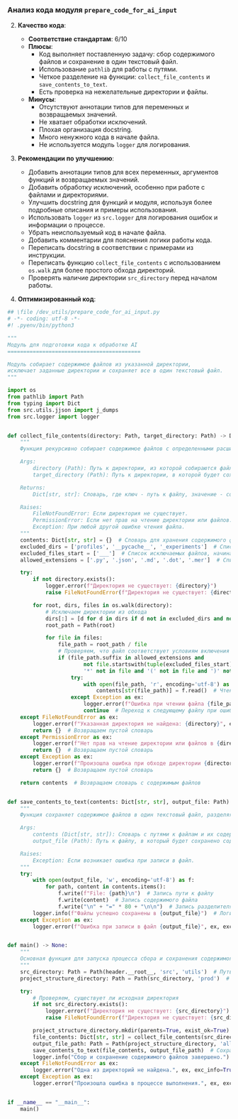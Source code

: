 ### **Анализ кода модуля `prepare_code_for_ai_input`**

2. **Качество кода**:
   - **Соответствие стандартам**: 6/10
   - **Плюсы**:
     - Код выполняет поставленную задачу: сбор содержимого файлов и сохранение в один текстовый файл.
     - Использование `pathlib` для работы с путями.
     - Четкое разделение на функции: `collect_file_contents` и `save_contents_to_text`.
     - Есть проверка на нежелательные директории и файлы.
   - **Минусы**:
     - Отсутствуют аннотации типов для переменных и возвращаемых значений.
     - Не хватает обработки исключений.
     - Плохая организация docstring.
     - Много ненужного кода в начале файла.
     - Не используется модуль `logger` для логирования.

3. **Рекомендации по улучшению**:
   - Добавить аннотации типов для всех переменных, аргументов функций и возвращаемых значений.
   - Добавить обработку исключений, особенно при работе с файлами и директориями.
   - Улучшить docstring для функций и модуля, используя более подробные описания и примеры использования.
   - Использовать `logger` из `src.logger` для логирования ошибок и информации о процессе.
   - Убрать неиспользуемый код в начале файла.
   - Добавить комментарии для пояснения логики работы кода.
   - Переписать docstring в соответствии с примерами из инструкции.
   - Переписать функцию `collect_file_contents` с использованием `os.walk` для более простого обхода директорий.
   - Проверять наличие директории `src_directory` перед началом работы.

4. **Оптимизированный код**:

```python
## \file /dev_utils/prepare_code_for_ai_input.py
# -*- coding: utf-8 -*-
#! .pyenv/bin/python3

"""
Модуль для подготовки кода к обработке AI
==========================================

Модуль собирает содержимое файлов из указанной директории,
исключает заданные директории и сохраняет все в один текстовый файл.
"""

import os
from pathlib import Path
from typing import Dict
from src.utils.jjson import j_dumps
from src.logger import logger


def collect_file_contents(directory: Path, target_directory: Path) -> Dict[str, str]:
    """
    Функция рекурсивно собирает содержимое файлов с определенными расширениями из указанной директории.

    Args:
        directory (Path): Путь к директории, из которой собираются файлы.
        target_directory (Path): Путь к директории, в которой будет сохранен результат.

    Returns:
        Dict[str, str]: Словарь, где ключ - путь к файлу, значение - содержимое файла.

    Raises:
        FileNotFoundError: Если директория не существует.
        PermissionError: Если нет прав на чтение директории или файлов.
        Exception: При любой другой ошибке чтения файла.
    """
    contents: Dict[str, str] = {}  # Словарь для хранения содержимого файлов
    excluded_dirs = ['profiles', '__pycache__', '_experiments']  # Список исключаемых директорий
    excluded_files_start = ['___']  # Список исключаемых файлов, начинающихся с этих символов
    allowed_extensions = ['.py', '.json', '.md', '.dot', '.mer']  # Список допустимых расширений файлов

    try:
        if not directory.exists():
            logger.error(f"Директория не существует: {directory}")
            raise FileNotFoundError(f"Директория не существует: {directory}")

        for root, dirs, files in os.walk(directory):
            # Исключаем директории из обхода
            dirs[:] = [d for d in dirs if d not in excluded_dirs and not d.startswith('___') and '*' not in d]
            root_path = Path(root)

            for file in files:
                file_path = root_path / file
                # Проверяем, что файл соответствует условиям включения
                if (file_path.suffix in allowed_extensions and
                        not file.startswith(tuple(excluded_files_start)) and
                        '*' not in file and '(' not in file and ')' not in file):
                    try:
                        with open(file_path, 'r', encoding='utf-8') as f:
                            contents[str(file_path)] = f.read()  # Чтение содержимого файла
                    except Exception as ex:
                        logger.error(f"Ошибка при чтении файла {file_path}", ex, exc_info=True)
                        continue  # Переход к следующему файлу при ошибке
    except FileNotFoundError as ex:
        logger.error(f"Указанная директория не найдена: {directory}", ex, exc_info=True)
        return {}  # Возвращаем пустой словарь
    except PermissionError as ex:
        logger.error(f"Нет прав на чтение директории или файлов в {directory}", ex, exc_info=True)
        return {}  # Возвращаем пустой словарь
    except Exception as ex:
        logger.error(f"Произошла ошибка при обходе директории {directory}", ex, exc_info=True)
        return {}  # Возвращаем пустой словарь

    return contents  # Возвращаем словарь с содержимым файлов


def save_contents_to_text(contents: Dict[str, str], output_file: Path) -> None:
    """
    Функция сохраняет содержимое файлов в один текстовый файл, разделяя содержимое разделителями.

    Args:
        contents (Dict[str, str]): Словарь с путями к файлам и их содержимым.
        output_file (Path): Путь к файлу, в который будет сохранено содержимое.

    Raises:
        Exception: Если возникает ошибка при записи в файл.
    """
    try:
        with open(output_file, 'w', encoding='utf-8') as f:
            for path, content in contents.items():
                f.write(f"File: {path}\n")  # Запись пути к файлу
                f.write(content)  # Запись содержимого файла
                f.write("\n" + "=" * 80 + "\n\n")  # Запись разделителя между файлами
        logger.info(f"Файлы успешно сохранены в {output_file}")  # Логирование успешной записи
    except Exception as ex:
        logger.error(f"Ошибка при записи в файл {output_file}", ex, exc_info=True)  # Логирование ошибки


def main() -> None:
    """
    Основная функция для запуска процесса сбора и сохранения содержимого файлов.
    """
    src_directory: Path = Path(header.__root__, 'src', 'utils')  # Путь к исходной директории
    project_structure_directory: Path = Path(src_directory, 'prod')  # Путь к директории для сохранения результата

    try:
        # Проверяем, существует ли исходная директория
        if not src_directory.exists():
            logger.error(f"Директория не существует: {src_directory}")
            raise FileNotFoundError(f"Директория не существует: {src_directory}")

        project_structure_directory.mkdir(parents=True, exist_ok=True)  # Создаем директорию, если она не существует
        file_contents: Dict[str, str] = collect_file_contents(src_directory, project_structure_directory)  # Сбор содержимого файлов
        output_file_path: Path = Path(project_structure_directory, 'all_file_contents.txt')  # Путь к выходному файлу
        save_contents_to_text(file_contents, output_file_path)  # Сохранение содержимого в файл
        logger.info("Сбор и сохранение содержимого файлов завершено.")  # Логирование завершения процесса
    except FileNotFoundError as ex:
        logger.error("Одна из директорий не найдена.", ex, exc_info=True)  # Логирование ошибки, если директория не найдена
    except Exception as ex:
        logger.error("Произошла ошибка в процессе выполнения.", ex, exc_info=True)  # Логирование общей ошибки


if __name__ == "__main__":
    main()